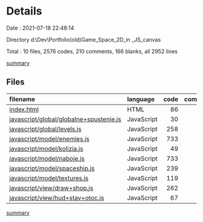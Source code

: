 # Details

Date : 2021-07-18 22:48:14

Directory d:\Dev\Portfolio\(old)Game_Space_2D_in _JS_canvas

Total : 10 files,  2576 codes, 210 comments, 166 blanks, all 2952 lines

[summary](results.md)

## Files
| filename | language | code | comment | blank | total |
| :--- | :--- | ---: | ---: | ---: | ---: |
| [index.html](/index.html) | HTML | 86 | 14 | 12 | 112 |
| [javascript/global/globalne+spustenie.js](/javascript/global/globalne+spustenie.js) | JavaScript | 30 | 2 | 1 | 33 |
| [javascript/global/levels.js](/javascript/global/levels.js) | JavaScript | 258 | 1 | 9 | 268 |
| [javascript/model/enemies.js](/javascript/model/enemies.js) | JavaScript | 733 | 68 | 62 | 863 |
| [javascript/model/kolizia.js](/javascript/model/kolizia.js) | JavaScript | 49 | 2 | 1 | 52 |
| [javascript/model/naboje.js](/javascript/model/naboje.js) | JavaScript | 733 | 80 | 39 | 852 |
| [javascript/model/spaceship.js](/javascript/model/spaceship.js) | JavaScript | 239 | 16 | 7 | 262 |
| [javascript/model/textures.js](/javascript/model/textures.js) | JavaScript | 119 | 1 | 4 | 124 |
| [javascript/view/draw+shop.js](/javascript/view/draw+shop.js) | JavaScript | 262 | 17 | 26 | 305 |
| [javascript/view/hud+stav+otoc.js](/javascript/view/hud+stav+otoc.js) | JavaScript | 67 | 9 | 5 | 81 |

[summary](results.md)